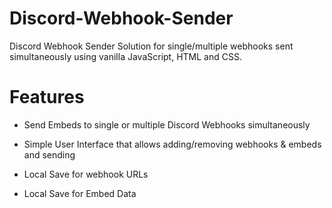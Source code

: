 # Discord-Webhook-Sender
Discord Webhook Sender Solution for single/multiple webhooks sent simultaneously using vanilla JavaScript, HTML and CSS.

# Features
- Send Embeds to single or multiple Discord Webhooks simultaneously


- Simple User Interface that allows adding/removing webhooks & embeds and sending


- Local Save for webhook URLs


- Local Save for Embed Data







